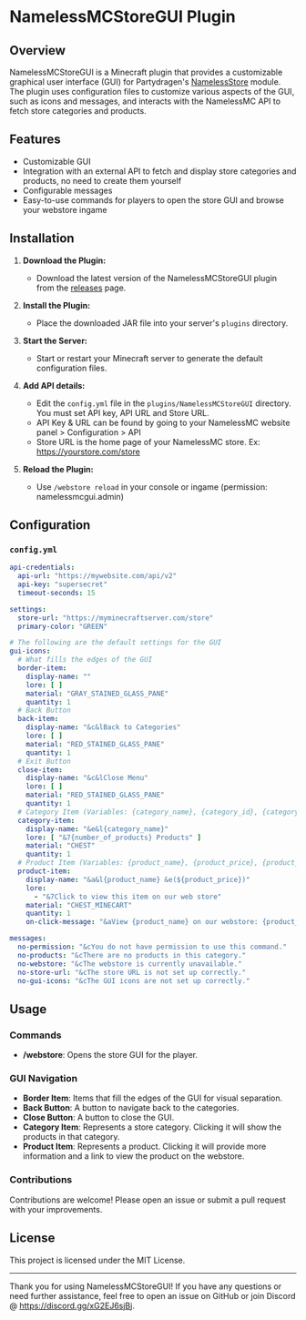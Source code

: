 # NamelessMCStoreGUI Plugin

## Overview

NamelessMCStoreGUI is a Minecraft plugin that provides a customizable graphical user interface (GUI) for Partydragen's [NamelessStore](https://github.com/partydragen/Nameless-Store) module. The plugin uses configuration files to customize various aspects of the GUI, such as icons and messages, and interacts with the NamelessMC API to fetch store categories and products.

## Features

- Customizable GUI
- Integration with an external API to fetch and display store categories and products, no need to create them yourself
- Configurable messages
- Easy-to-use commands for players to open the store GUI and browse your webstore ingame

## Installation

1. **Download the Plugin:**
   - Download the latest version of the NamelessMCStoreGUI plugin from the [releases](https://github.com/PincerPrithu/NamelessMCStoreGUI/releases) page.

2. **Install the Plugin:**
   - Place the downloaded JAR file into your server's `plugins` directory.

3. **Start the Server:**
   - Start or restart your Minecraft server to generate the default configuration files.

4. **Add API details:**
   - Edit the `config.yml` file in the `plugins/NamelessMCStoreGUI` directory. You must set API key, API URL and Store URL.
   - API Key & URL can be found by going to your NamelessMC website panel > Configuration > API
   - Store URL is the home page of your NamelessMC store. Ex: https://yourstore.com/store
     
5. **Reload the Plugin:**
   - Use `/webstore reload` in your console or ingame (permission: namelessmcgui.admin)

## Configuration

### `config.yml`

```yaml
api-credentials:
  api-url: "https://mywebsite.com/api/v2"
  api-key: "supersecret"
  timeout-seconds: 15

settings:
  store-url: "https://myminecraftserver.com/store"
  primary-color: "GREEN"

# The following are the default settings for the GUI
gui-icons:
  # What fills the edges of the GUI
  border-item:
    display-name: ""
    lore: [ ]
    material: "GRAY_STAINED_GLASS_PANE"
    quantity: 1
  # Back Button
  back-item:
    display-name: "&c&lBack to Categories"
    lore: [ ]
    material: "RED_STAINED_GLASS_PANE"
    quantity: 1
  # Exit Button
  close-item:
    display-name: "&c&lClose Menu"
    lore: [ ]
    material: "RED_STAINED_GLASS_PANE"
    quantity: 1
  # Category Item (Variables: {category_name}, {category_id}, {category_description}, {number_of_products})
  category-item:
    display-name: "&e&l{category_name}"
    lore: [ "&7{number_of_products} Products" ]
    material: "CHEST"
    quantity: 1
  # Product Item (Variables: {product_name}, {product_price}, {product_description}, {product_id}, {product_url})
  product-item:
    display-name: "&a&l{product_name} &e(${product_price})"
    lore:
      - "&7Click to view this item on our web store"
    material: "CHEST_MINECART"
    quantity: 1
    on-click-message: "&aView {product_name} on our webstore: {product_url}"

messages:
  no-permission: "&cYou do not have permission to use this command."
  no-products: "&cThere are no products in this category."
  no-webstore: "&cThe webstore is currently unavailable."
  no-store-url: "&cThe store URL is not set up correctly."
  no-gui-icons: "&cThe GUI icons are not set up correctly."
```

## Usage

### Commands

- **/webstore**: Opens the store GUI for the player.

### GUI Navigation

- **Border Item**: Items that fill the edges of the GUI for visual separation.
- **Back Button**: A button to navigate back to the categories.
- **Close Button**: A button to close the GUI.
- **Category Item**: Represents a store category. Clicking it will show the products in that category.
- **Product Item**: Represents a product. Clicking it will provide more information and a link to view the product on the webstore.


### Contributions

Contributions are welcome! Please open an issue or submit a pull request with your improvements.

## License

This project is licensed under the MIT License.

---

Thank you for using NamelessMCStoreGUI! If you have any questions or need further assistance, feel free to open an issue on GitHub or join Discord @ https://discord.gg/xG2EJ6sjBj.
